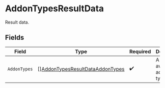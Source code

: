 # AddonTypesResultData

Result data.


## Fields

| Field                                                                                     | Type                                                                                      | Required                                                                                  | Description                                                                               |
| ----------------------------------------------------------------------------------------- | ----------------------------------------------------------------------------------------- | ----------------------------------------------------------------------------------------- | ----------------------------------------------------------------------------------------- |
| `AddonTypes`                                                                              | [][AddonTypesResultDataAddonTypes](../../models/shared/addontypesresultdataaddontypes.md) | :heavy_check_mark:                                                                        | A list of available addon types.                                                          |
